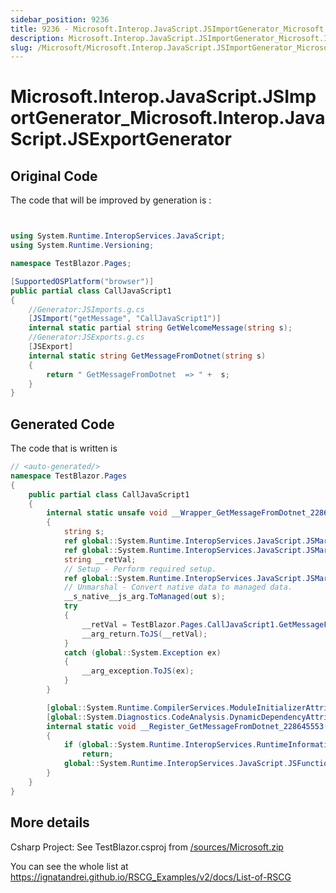 ```yaml
---
sidebar_position: 9236 
title: 9236 - Microsoft.Interop.JavaScript.JSImportGenerator_Microsoft.Interop.JavaScript.JSExportGenerator
description: Microsoft.Interop.JavaScript.JSImportGenerator_Microsoft.Interop.JavaScript.JSExportGenerator
slug: /Microsoft/Microsoft.Interop.JavaScript.JSImportGenerator_Microsoft.Interop.JavaScript.JSExportGenerator
---
```


# Microsoft.Interop.JavaScript.JSImportGenerator_Microsoft.Interop.JavaScript.JSExportGenerator


##  Original Code

The code that will be improved by generation is :
```csharp showLineNumbers


using System.Runtime.InteropServices.JavaScript;
using System.Runtime.Versioning;

namespace TestBlazor.Pages;

[SupportedOSPlatform("browser")]
public partial class CallJavaScript1
{
    //Generator:JSImports.g.cs
    [JSImport("getMessage", "CallJavaScript1")]
    internal static partial string GetWelcomeMessage(string s);
    //Generator:JSExports.g.cs
    [JSExport]
    internal static string GetMessageFromDotnet(string s)
    {
        return " GetMessageFromDotnet  => " +  s;
    }
}
```

## Generated Code

The code that is written is
```csharp showLineNumbers
// <auto-generated/>
namespace TestBlazor.Pages
{
    public partial class CallJavaScript1
    {
        internal static unsafe void __Wrapper_GetMessageFromDotnet_228645553(global::System.Runtime.InteropServices.JavaScript.JSMarshalerArgument* __arguments_buffer)
        {
            string s;
            ref global::System.Runtime.InteropServices.JavaScript.JSMarshalerArgument __arg_exception = ref __arguments_buffer[0];
            ref global::System.Runtime.InteropServices.JavaScript.JSMarshalerArgument __arg_return = ref __arguments_buffer[1];
            string __retVal;
            // Setup - Perform required setup.
            ref global::System.Runtime.InteropServices.JavaScript.JSMarshalerArgument __s_native__js_arg = ref __arguments_buffer[2];
            // Unmarshal - Convert native data to managed data.
            __s_native__js_arg.ToManaged(out s);
            try
            {
                __retVal = TestBlazor.Pages.CallJavaScript1.GetMessageFromDotnet(s);
                __arg_return.ToJS(__retVal);
            }
            catch (global::System.Exception ex)
            {
                __arg_exception.ToJS(ex);
            }
        }

        [global::System.Runtime.CompilerServices.ModuleInitializerAttribute]
        [global::System.Diagnostics.CodeAnalysis.DynamicDependencyAttribute("__Wrapper_GetMessageFromDotnet_228645553", typeof(TestBlazor.Pages.CallJavaScript1))]
        internal static void __Register_GetMessageFromDotnet_228645553()
        {
            if (global::System.Runtime.InteropServices.RuntimeInformation.OSArchitecture != global::System.Runtime.InteropServices.Architecture.Wasm)
                return;
            global::System.Runtime.InteropServices.JavaScript.JSFunctionBinding.BindManagedFunction("[TestBlazor]TestBlazor.Pages.CallJavaScript1:GetMessageFromDotnet", 228645553, new global::System.Runtime.InteropServices.JavaScript.JSMarshalerType[] { global::System.Runtime.InteropServices.JavaScript.JSMarshalerType.String, global::System.Runtime.InteropServices.JavaScript.JSMarshalerType.String });
        }
    }
}

```

## More details

Csharp Project: See TestBlazor.csproj from [/sources/Microsoft.zip](/sources/Microsoft.zip)


<p>
    You can see the whole list at 
    <a target="_blank" href='https://ignatandrei.github.io/RSCG_Examples/v2/docs/List-of-RSCG'>
        https://ignatandrei.github.io/RSCG_Examples/v2/docs/List-of-RSCG
    </a>
</p>

